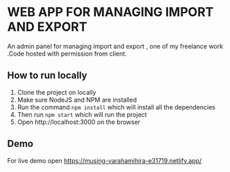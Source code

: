 # WEB APP FOR MANAGING IMPORT AND EXPORT

An admin panel for managing import and export , one of my freelance work .Code hosted with permission from client.

## How to run locally
1. Clone the project on locally
1. Make sure NodeJS and NPM are installed
1. Run the command ``` npm install ``` which will install all the dependencies
1. Then run ``` npm start ``` which will run the project
1. Open http://localhost:3000 on the browser


## Demo
For live demo open https://musing-varahamihira-e31719.netlify.app/ 
